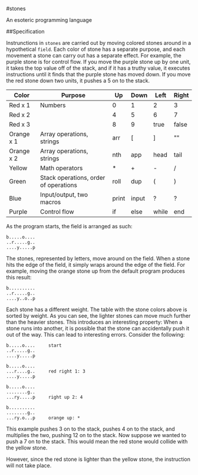 #stones

An esoteric programming language

##Specification

Instrunctions in `stones` are carried out by moving colored stones around in a
hypothetical `field`. Each color of stone has a separate purpose, and each
movement a stone can carry out has a separate effect. For example, the purple
stone is for control flow. If you move the purple stone up by one unit, it
takes the top value off of the stack, and if it has a truthy value, it executes
instructions until it finds that the purple stone has moved down. If you move
the red stone down two units, it pushes a 5 on to the stack.

| Color      | Purpose                               | Up    | Down  | Left  | Right |
|------------|---------------------------------------|-------|------ |-------|-------|
| Red x 1    | Numbers                               | 0     | 1     | 2     | 3     |
| Red x 2    |                                       | 4     | 5     | 6     | 7     |
| Red x 3    |                                       | 8     | 9     | true  | false |
| Orange x 1 | Array operations, strings             | arr   | [     | ]     | ""    |
| Orange x 2 | Array operations, strings             | nth   | app   | head  | tail  |
| Yellow     | Math operators                        | \*    | +     | -     | /     |
| Green      | Stack operations, order of operations | roll  | dup   | (     | )     |
| Blue       | Input/output, two macros              | print | input | ?     | ?     |
| Purple     | Control flow                          | if    | else  | while | end   |

As the program starts, the field is arranged as such:

```
b.....o....
..r.....g..
....y.....p
```

The stones, represented by letters, move around on the field. When a stone hits
the edge of the field, it simply wraps around the edge of the field. For
example, moving the orange stone up from the default program produces this
result:

```
b..........
..r.....g..
....y..o..p
```

Each stone has a different weight. The table with the stone colors above is
sorted by weight. As you can see, the lighter stones can move much further than
the heavier stones. This introduces an interesting property: When a stone runs
into another, it is possible that the stone can accidentally push it out of the
way. This can lead to interesting errors. Consider the following:

```
b.....o....     start
..r.....g..
....y.....p

b.....o....
...r....g..     red right 1: 3
....y.....p

b.....o....
........g..
...ry.....p     right up 2: 4

b..........
........g..
...ry.o...p     orange up: *
```

This example pushes 3 on to the stack, pushes 4 on to the stack, and multiplies
the two, pushing 12 on to the stack. Now suppose we wanted to push a 7 on to
the stack. This would mean the red stone would collide with the yellow stone.

However, since the red stone is lighter than the yellow stone, the instruction
will not take place.

